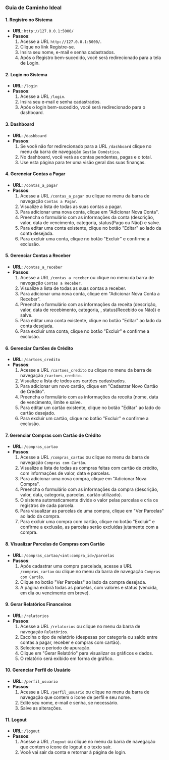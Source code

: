 ### Guia de Caminho Ideal

#### 1. **Registro no Sistema**
   - **URL**: `http://127.0.0.1:5000/`
   - **Passos**:
     1. Acesse a URL `http://127.0.0.1:5000/`.
     2. Clique no link Registre-se.
     2. Insira seu nome, e-mail e senha cadastrados.
     3. Após o Registro bem-sucedido, você será redirecionado para a tela de Login.

#### 2. **Login no Sistema**
   - **URL**: `/login`
   - **Passos**:
     1. Acesse a URL `/login`.
     2. Insira seu e-mail e senha cadastrados.
     3. Após o login bem-sucedido, você será redirecionado para o dashboard.

#### 3. **Dashboard**
   - **URL**: `/dashboard`
   - **Passos**:
     1. Se você não for redirecionado para a URL `/dashboard` clique no menu da barra de navegação `Gestão Doméstica`.
     2. No dashboard, você verá as contas pendentes, pagas e o total.
     3. Use esta página para ter uma visão geral das suas finanças.

#### 4. **Gerenciar Contas a Pagar**
   - **URL**: `/contas_a_pagar`
   - **Passos**:
     1. Acesse a URL `/contas_a_pagar` ou clique no menu da barra de navegação `Contas a Pagar`.
     2. Visualize a lista de todas as suas contas a pagar.
     3. Para adicionar uma nova conta, clique em "Adicionar Nova Conta".
     4. Preencha o formulário com as informações da conta (descrição, valor, data de vencimento, categoria, status(Pago ou Não)) e salve.
     5. Para editar uma conta existente, clique no botão "Editar" ao lado da conta desejada.
     6. Para excluir uma conta, clique no botão "Excluir" e confirme a exclusão.

#### 5. **Gerenciar Contas a Receber**
   - **URL**: `/contas_a_receber`
   - **Passos**:
     1. Acesse a URL `/contas_a_receber` ou clique no menu da barra de navegação `Contas a Receber`.
     2. Visualize a lista de todas as suas contas a receber.
     3. Para adicionar uma nova conta, clique em "Adicionar Nova Conta a Receber".
     4. Preencha o formulário com as informações da receita (descrição, valor, data de recebimento, categoria, , status(Recebido ou Não)) e salve.
     5. Para editar uma conta existente, clique no botão "Editar" ao lado da conta desejada.
     6. Para excluir uma conta, clique no botão "Excluir" e confirme a exclusão.

#### 6. **Gerenciar Cartões de Crédito**
   - **URL**: `/cartoes_credito`
   - **Passos**:
     1. Acesse a URL `/cartoes_credito` ou clique no menu da barra de navegação `/cartoes_credito`.
     2. Visualize a lista de todos aos cartões cadastrados.
     3. Para adicionar um novo cartão, clique em "Cadastrar Novo Cartão de Crédito".
     4. Preencha o formulário com as informações da receita (nome, data de vencimento, limite e salve.
     5. Para editar um cartão existente, clique no botão "Editar" ao lado do cartão desejado.
     6. Para excluir um cartão, clique no botão "Excluir" e confirme a exclusão.

#### 7. **Gerenciar Compras com Cartão de Crédito**
   - **URL**: `/compras_cartao`
   - **Passos**:
     1. Acesse a URL `/compras_cartao` ou clique no menu da barra de navegação `Compras com Cartão`.
     2. Visualize a lista de todas as compras feitas com cartão de crédito, com informações de valor, data e parcelas.
     3. Para adicionar uma nova compra, clique em "Adicionar Nova Compra".
     4. Preencha o formulário com as informações da compra (descrição, valor, data, categoria, parcelas, cartão utilizado).
     5. O sistema automaticamente divide o valor pelas parcelas e cria os registros de cada parcela.
     6. Para visualizar as parcelas de uma compra, clique em "Ver Parcelas" ao lado da compra.
     7. Para excluir uma compra com cartão, clique no botão "Excluir" e confirme a exclusão, as parcelas serão excluidas jutamente com a compra.

#### 8. **Visualizar Parcelas de Compras com Cartão**
   - **URL**: `/compras_cartao/<int:compra_id>/parcelas`
   - **Passos**:
     1. Após cadastrar uma compra parcelada, acesse a URL `/compras_cartao` ou clique no menu da barra de navegação `Compras com Cartão`.
     2. Clique no botão "Ver Parcelas" ao lado da compra desejada.
     3. A página exibirá todas as parcelas, com valores e status (vencida, em dia ou vencimento em breve).

#### 9. **Gerar Relatórios Financeiros**
   - **URL**: `/relatorios`
   - **Passos**:
     1. Acesse a URL `/relatorios` ou clique no menu da barra de navegação `Relatórios`.
     2. Escolha o tipo de relatório (despesas por categoria ou saldo entre contas a pagar, receber e compras com cartão).
     3. Selecione o período de apuração.
     4. Clique em "Gerar Relatório" para visualizar os gráficos e dados.
     5. O relatório será exibido em forma de gráfico.

#### 10. **Gerenciar Perfil do Usuário**
   - **URL**: `/perfil_usuario`
   - **Passos**:
     1. Acesse a URL `/perfil_usuario` ou clique no menu da barra de navegação que contem o ícone de perfil e seu nome.
     2. Edite seu nome, e-mail e senha, se necessário.
     3. Salve as alterações.

#### 11. **Logout**
   - **URL**: `/logout`
   - **Passos**:
     1. Acesse a URL `/logout` ou clique no menu da barra de navegação que contem o ícone de logout e o texto sair.
     2. Você vai sair da conta e retornar à página de login.